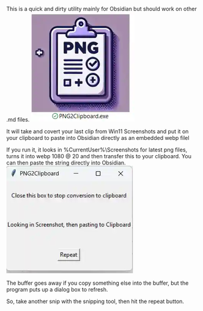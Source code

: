 
This is a quick and dirty utility mainly for Obsidian but should work on other .md files.
![ProgramIcon](./README_display/Icon.webp)

It will take and covert your last clip from Win11 Screenshots and put it on your clipboard to paste into Obsidian directly as an embedded webp filel

If you run it, it looks in %CurrentUser%\Screenshots for latest png files, turns it into webp 1080 @ 20 and then transfer this to your clipboard.  You can then paste the string directly into Obsidian.
![ProgramIcon](./README_display/Dialog.webp)

The buffer goes away if you copy something else into the buffer, but the program puts up a dialog box to refresh.  

So, take another snip with the snipping tool, then hit the repeat button.


